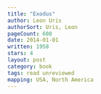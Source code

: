 ```yaml
---
title: "Exodus"
author: Leon Uris
authorSort: Uris, Leon
pageCount: 608
date: 2014-01-01
written: 1958
stars: 4
layout: post
category: book
tags: read unreviewed
mapping: USA, North America
---
```

